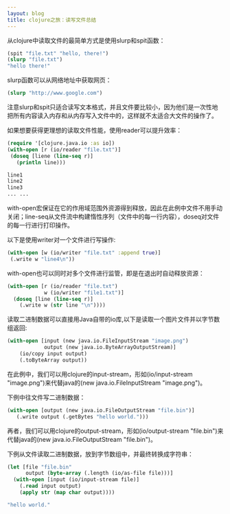 ```yaml
---
layout: blog
title: clojure之旅：读写文件总结
---
```


从clojure中读取文件的最简单方式是使用slurp和spit函数：

``` clojure
(spit "file.txt" "hello, there!")
(slurp "file.txt")
"hello there!"
```

slurp函数可以从网络地址中获取网页：

``` clojure
(slurp "http://www.google.com")
```

注意slurp和spit只适合读写文本格式，并且文件要比较小，因为他们是一次性地把所有内容读入内存和从内存写入文件中的，这样就不太适合大文件的操作了。

如果想要获得更理想的读取文件性能，使用reader可以提升效率：

``` clojure
(require '[clojure.java.io :as io])
(with-open [r (io/reader "file.txt")]
 (doseq [liene (line-seq r)]
   (println line)))

line1
line2
line3
... ...
```
with-open宏保证在它的作用域范围外资源得到释放，因此在此例中文件不用手动关闭；line-seq从文件流中构建惰性序列（文件中的每一行内容），doseq对文件的每一行进行打印操作。

以下是使用writer对一个文件进行写操作:

``` clojure
(with-open [w (io/writer "file.txt" :append true)]
 (.write w "line4\n"))
```

with-open也可以同时对多个文件进行监管，即是在退出时自动释放资源：

``` clojure
(with-open [r (io/reader "file.txt")
            w (io/writer "file1.txt")]
  (doseq [line (line-seq r)]
    (.write w (str line "\n"))))
```

读取二进制数据可以直接用Java自带的io库,以下是读取一个图片文件并以字节数组返回:

``` clojure
(with-open [input (new java.io.FileInputStream "image.png")
            output (new java.io.ByteArrayOutputStream)]
    (io/copy input output)
    (.toByteArray output))
```

在此例中，我们可以用clojure的input-stream，形如(io/input-stream "image.png")来代替java的(new java.io.FileInputStream "image.png")。

下例中往文件写二进制数据：

``` clojure
(with-open [output (new java.io.FileOutputStream "file.bin")]
   (.write output (.getBytes "hello world.")))
```

再者，我们可以用clojure的output-stream，形如(io/output-stream "file.bin")来代替java的(new java.io.FileOutputStream "file.bin")。


下例从文件读取二进制数据，放到字节数组中，并最终转换成字符串：

``` clojure
(let [file "file.bin"
      output (byte-array (.length (io/as-file file)))]
  (with-open [input (io/input-stream file)]
    (.read input output)
    (apply str (map char output))))

"hello world."
```
